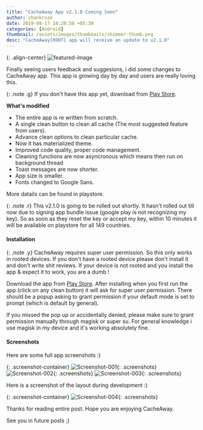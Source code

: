 ```yaml
---
title: "CacheAway App v2.1.0 Coming Soon"
author: chankruze
date: 2019-08-17 18:28:58 +05:30
categories: [Android]
thumbnail: /assets/images/thumbnails/shimmer-thumb.png
desc: "CacheAway[ROOT] app will receive an update to v2.1.0"
---
```

{: .align-center}
![featured-image](https://res.cloudinary.com/chankruze/image/upload/v1566047802/blog/CacheAway_v2.1.0.png)

Finally seeing users feedback and suggesions, i did some changes to CacheAway app. This app is growing day by day and users are really loving this.

{: .note .g}
If you don't have this app yet, download from [Play Store](https://play.google.com/store/apps/details?id=com.geekofia.cacheaway).

__What's modified__
- The entire app is re written from scratch.
- A single clean button to clean all cache (The most suggested feature from users).
- Advance clean options to clean particular cache.
- Now it has materialized theme.
- Improved code quality, proper code management.
- Cleaning functions are now asyncronous which means then run on background thread
- Toast messages are now shorter.
- App size is smaller.
- Fonts changed to Google Sans.

More datails can be found in playstore.

{: .note .r}
This v2.1.0 is going to be rolled out shortly. It hasn't rolled out till now due to signing app bundle issue (google play is not recognizing my key). So as soon as they reset the key or accept my key, within 10 minutes it will be available on playstore for all 149 countries.

#### Installation

{: .note .y}
CacheAway requires super user permission. So this only works in rooted devices. If you don't have a rooted device please don't install it and don't write shit reviews. If your device is not rooted and you install the app & expect it to work, you are a dumb !

Download the app from [Play Store](https://play.google.com/store/apps/details?id=com.geekofia.cacheaway). After installing when you first run the app (click on any clean button) it will ask for super user permission. There should be a popup asking to grant permission if your default mode is set to prompt (which is default by general).

If you missed the pop up or accidentally denied, please make sure to grant permission manually through magisk or super su. For general knowledge i use magisk in my device and it's working absolutely fine.

#### Screenshots
Here are some full app screenshots :)

{: .screenshot-container}
![Screenshot-001](https://res.cloudinary.com/chankruze/image/upload/v1566047421/blog/Screenshot_CacheAway_20190817-183743.png){: .screenshots}
![Screenshot-002](https://res.cloudinary.com/chankruze/image/upload/v1566047421/blog/Screenshot_CacheAway_20190817-183751.png){: .screenshots}
![Screenshot-003](https://res.cloudinary.com/chankruze/image/upload/v1566047701/blog/Screenshot_CacheAway_20190817-183756.png){: .screenshots}

Here is a screenshot of the layout during development :)

{: .screenshot-container}
![Screenshot-004](https://res.cloudinary.com/chankruze/image/upload/v1566047179/blog/Screenshot_CacheAway_20190817-063626.png){: .screenshots}


Thanks for reading entire post. Hope you are enjoying CacheAway.

See you in future posts ;)